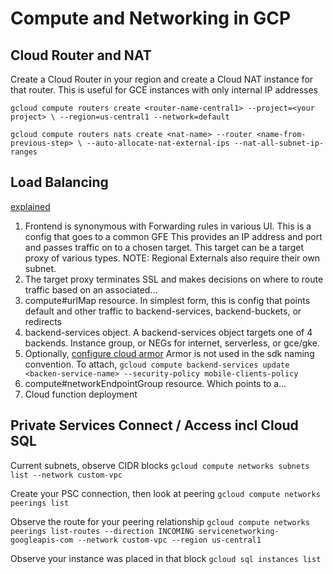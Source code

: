 # Compute and Networking in GCP

## Cloud Router and NAT
Create a Cloud Router in your region and create a Cloud NAT instance for that router.
This is useful for GCE instances with only internal IP addresses

`gcloud compute routers create <router-name-central1> --project=<your project> \
--region=us-central1 --network=default`

`gcloud compute routers nats create <nat-name> --router <name-from-previous-step> \
   --auto-allocate-nat-external-ips --nat-all-subnet-ip-ranges`

## Load Balancing
[explained](https://cloud.google.com/load-balancing/docs/https#component)
1. Frontend is synonymous with Forwarding rules in various UI. This is a config that goes to a common GFE
This provides an IP address and port and passes traffic on to a chosen target. This target can be a target proxy of 
various types. NOTE: Regional Externals also require their own subnet.
1. The target proxy terminates SSL and makes decisions on where to route traffic based on an associated...
1. compute#urlMap resource. In simplest form, this is config that points default and other traffic to backend-services, backend-buckets, or redirects
1. backend-services object. A backend-services object targets one of 4 backends.
 Instance group, or NEGs for internet, serverless, or gce/gke. 
 1. Optionally, 
 [configure cloud armor](https://cloud.google.com/armor/docs/configure-security-policies#https-load-balancer)
 Armor is not used in the sdk naming convention. To attach, `gcloud compute backend-services update <backen-service-name>
 --security-policy mobile-clients-policy`
1. compute#networkEndpointGroup resource. Which points to a...
1. Cloud function deployment

## Private Services Connect / Access incl Cloud SQL

Current subnets, observe CIDR blocks
`gcloud compute networks subnets list --network custom-vpc`

Create your PSC connection, then look at peering
`gcloud compute networks peerings list`

Observe the route for your peering relationship
`gcloud compute networks peerings list-routes --direction INCOMING servicenetworking-googleapis-com --network custom-vpc --region us-central1`

Observe your instance was placed in that block
`gcloud sql instances list`